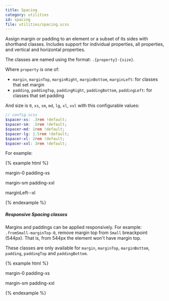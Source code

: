 ```yaml
---
title: Spacing
category: utilities
id: spacing
file: utilities/spacing.scss
---
```


Assign margin or padding to an element or a subset of its sides with shorthand classes. Includes support for individual properties, all properties, and vertical and horizontal properties.

The classes are named using the format: `.{property}-{size}`.

Where `property` is one of:

  - `margin`, `marginTop`, `marginRight`, `marginBottom`, `marginLeft`: for classes that set margin
  - `padding`, `paddingTop`, `paddingRight`, `paddingBottom`, `paddingLeft`: for classes that set padding

And size is `0`, `xs`, `sm`, `md`, `lg`, `xl`, `xxl` with this configurable values:

```scss
// config.scss
$spacer-xs: .3rem !default;
$spacer-sm: .5rem !default;
$spacer-md: 1rem !default;
$spacer-lg: 1.5rem !default;
$spacer-xl: 2rem !default;
$spacer-xxl: 3rem !default;
```

For example:

{% example html %}
<p class="margin-0 padding-xs">margin-0 padding-xs</p>
<p class="margin-sm padding-xxl">margin-sm padding-xxl</p>
<p class="marginLeft-xl">marginLeft--xl</p>
{% endexample %}


##### Responsive Spacing classes

Margins and paddings can be applied responsively. For example:
`.fromSmall-marginTop-0`, remove margin top from `Small` breackpoint (544px). That is, from 544px the element won't have margin top.

These classes are only available for `margin`, `marginTop`, `marginBottom`, `padding`, `paddingTop` and `paddingBottom`.

{% example html %}
<p class="marginTop-xxl padding-xxl fromMedium-marginTop-0">margin-0 padding-xs</p>
<p class="margin-sm padding-xxl fromLarge-padding-0">margin-sm padding-xxl</p>
{% endexample %}
